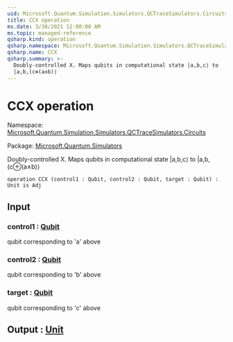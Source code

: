 ```yaml
---
uid: Microsoft.Quantum.Simulation.Simulators.QCTraceSimulators.Circuits.CCX
title: CCX operation
ms.date: 3/30/2021 12:00:00 AM
ms.topic: managed-reference
qsharp.kind: operation
qsharp.namespace: Microsoft.Quantum.Simulation.Simulators.QCTraceSimulators.Circuits
qsharp.name: CCX
qsharp.summary: >-
  Doubly-controlled X. Maps qubits in computational state |a,b,c⟩ to
  |a,b,(c⊕(a∧b)⟩
---
```


# CCX operation

Namespace: [Microsoft.Quantum.Simulation.Simulators.QCTraceSimulators.Circuits](xref:Microsoft.Quantum.Simulation.Simulators.QCTraceSimulators.Circuits)

Package: [Microsoft.Quantum.Simulators](https://nuget.org/packages/Microsoft.Quantum.Simulators)


Doubly-controlled X. Maps qubits in computational state |a,b,c⟩ to|a,b,(c⊕(a∧b)⟩

```qsharp
operation CCX (control1 : Qubit, control2 : Qubit, target : Qubit) : Unit is Adj
```


## Input

### control1 : [Qubit](xref:microsoft.quantum.lang-ref.qubit)

qubit corresponding to 'a' above


### control2 : [Qubit](xref:microsoft.quantum.lang-ref.qubit)

qubit corresponding to 'b' above


### target : [Qubit](xref:microsoft.quantum.lang-ref.qubit)

qubit corresponding to 'c' above



## Output : [Unit](xref:microsoft.quantum.lang-ref.unit)

